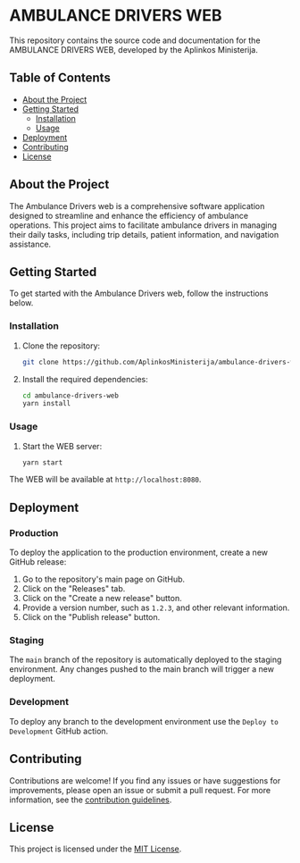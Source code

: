 # AMBULANCE DRIVERS WEB

This repository contains the source code and documentation for the AMBULANCE DRIVERS WEB, developed by the Aplinkos
Ministerija.

## Table of Contents

- [About the Project](#about-the-project)
- [Getting Started](#getting-started)
  - [Installation](#installation)
  - [Usage](#usage)
- [Deployment](#deployment)
- [Contributing](#contributing)
- [License](#license)

## About the Project

The Ambulance Drivers web is a comprehensive software application designed to streamline and enhance the efficiency of ambulance operations. This project aims to facilitate ambulance drivers in managing their daily tasks, including trip details, patient information, and navigation assistance.

## Getting Started

To get started with the Ambulance Drivers web, follow the instructions below.

### Installation

1. Clone the repository:

   ```bash
   git clone https://github.com/AplinkosMinisterija/ambulance-drivers-web.git
   ```

2. Install the required dependencies:

   ```bash
   cd ambulance-drivers-web
   yarn install
   ```

### Usage

1. Start the WEB server:

   ```bash
   yarn start
   ```

The WEB will be available at `http://localhost:8080`.

## Deployment

### Production

To deploy the application to the production environment, create a new GitHub release:

1. Go to the repository's main page on GitHub.
2. Click on the "Releases" tab.
3. Click on the "Create a new release" button.
4. Provide a version number, such as `1.2.3`, and other relevant information.
5. Click on the "Publish release" button.

### Staging

The `main` branch of the repository is automatically deployed to the staging environment. Any changes pushed to the main
branch will trigger a new deployment.

### Development

To deploy any branch to the development environment use the `Deploy to Development` GitHub action.

## Contributing

Contributions are welcome! If you find any issues or have suggestions for improvements, please open an issue or submit a
pull request. For more information, see the [contribution guidelines](./CONTRIBUTING.md).

## License

This project is licensed under the [MIT License](./LICENSE).
